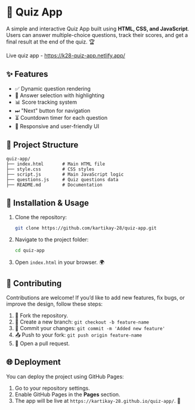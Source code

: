 # 🎯 Quiz App

A simple and interactive Quiz App built using **HTML, CSS, and JavaScript**. Users can answer multiple-choice questions, track their scores, and get a final result at the end of the quiz. 🏆

Live quiz app - https://k28-quiz-app.netlify.app/

## ✨ Features
- ✅ Dynamic question rendering
- 🎨 Answer selection with highlighting
- 📊 Score tracking system
- ⏭ "Next" button for navigation
- ⏳ Countdown timer for each question
- 📱 Responsive and user-friendly UI

## 📂 Project Structure
```
quiz-app/
├── index.html       # Main HTML file
├── style.css        # CSS styles
├── script.js        # Main JavaScript logic
├── questions.js     # Quiz questions data
├── README.md        # Documentation
```

## 🚀 Installation & Usage
1. Clone the repository:
   ```bash
   git clone https://github.com/kartikay-28/quiz-app.git
   ```
2. Navigate to the project folder:
   ```bash
   cd quiz-app
   ```
3. Open `index.html` in your browser. 🌍

## 🤝 Contributing
Contributions are welcome! If you’d like to add new features, fix bugs, or improve the design, follow these steps:
1. 🍴 Fork the repository.
2. 🌿 Create a new branch: `git checkout -b feature-name`
3. 💾 Commit your changes: `git commit -m 'Added new feature'`
4. 📤 Push to your fork: `git push origin feature-name`
5. 🔁 Open a pull request.

## 🌐 Deployment
You can deploy the project using GitHub Pages:
1. Go to your repository settings.
2. Enable GitHub Pages in the **Pages** section.
3. The app will be live at `https://kartikay-28.github.io/quiz-app/`. 🎉



